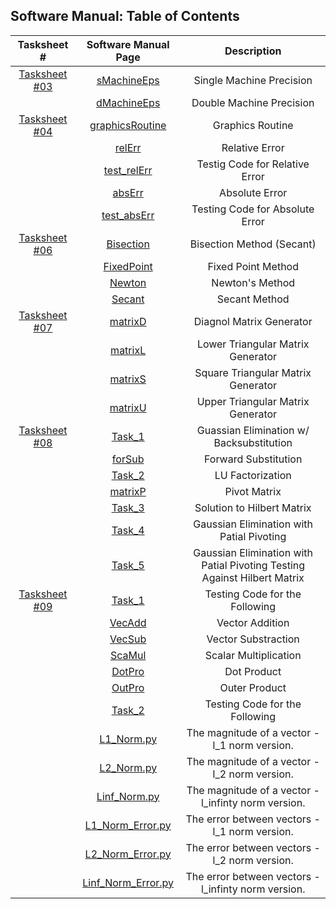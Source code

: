 ## Software Manual: Table of Contents

|                    Tasksheet #                    |                    Software Manual Page                   |                     Description                     |
| :-----------------------------------------------: | :-------------------------------------------------------: | :-------------------------------------------------: |
| [Tasksheet #03](https://github.com/GoByMark/math4610/blob/ca39c9f39cb62edc2c9e8ac1167fb9a87f42f3dc/Homework_Tasks/Tasksheet_03/Tasksheet_03.md)  | [sMachineEps](https://github.com/GoByMark/math4610/blob/1a4f700ce899f1cdd15f1d27a4bc50964a78cd91/Homework_Tasks/Tasksheet_03/src/sMachineEps.py)                           | Single Machine Precision                            |
|                                                   | [dMachineEps](https://github.com/GoByMark/math4610/blob/a543c134f4488d1ebbc9b616a94cc0bca08768fa/Homework_Tasks/Tasksheet_03/src/dMachineEps.py)                           | Double Machine Precision                            |
| [Tasksheet #04](https://github.com/GoByMark/math4610/blob/main/Homework_Tasks/Tasksheet_04/Tasksheet%2004.pdf)  | [graphicsRoutine](https://github.com/GoByMark/math4610/blob/main/Homework_Tasks/Tasksheet_04/src/graphicsRoutine.py)                           | Graphics Routine                            |
|                                                   | [relErr](https://github.com/GoByMark/math4610/blob/main/Homework_Tasks/Tasksheet_04/src/relErr.py)                           | Relative Error                            |
|                                                   | [test_relErr](https://github.com/GoByMark/math4610/blob/main/Homework_Tasks/Tasksheet_04/src/test_relErr.py)                           | Testig Code for Relative Error                            |
|                                                   | [absErr](https://github.com/GoByMark/math4610/blob/main/Homework_Tasks/Tasksheet_04/src/absErr.py)                           | Absolute Error                            |
|                                                   | [test_absErr](https://github.com/GoByMark/math4610/blob/main/Homework_Tasks/Tasksheet_04/src/test_absErr.py)                           | Testing Code for Absolute Error                            |
| [Tasksheet #06](https://github.com/GoByMark/math4610/blob/main/Homework_Tasks/Tasksheet_06/Tasksheet_06.md)  | [Bisection](https://github.com/GoByMark/math4610/blob/main/Homework_Tasks/Tasksheet_06/src/Task_1/mypythonlib/Bisection.py)               | Bisection Method (Secant)                              |
|                                                   | [FixedPoint](https://github.com/GoByMark/math4610/blob/main/Homework_Tasks/Tasksheet_06/src/Task_1/mypythonlib/FixedPoint.py)| Fixed Point Method |
|                                                   | [Newton](https://github.com/GoByMark/math4610/blob/main/Homework_Tasks/Tasksheet_06/src/Task_1/mypythonlib/Newton.py)| Newton's Method |
|                                                   | [Secant](https://github.com/GoByMark/math4610/blob/main/Homework_Tasks/Tasksheet_06/src/Task_1/mypythonlib/Secant.py)| Secant Method |
| [Tasksheet #07](https://github.com/GoByMark/math4610/blob/main/Homework_Tasks/Tasksheet_07/Tasksheet_07.md)  | [matrixD](https://github.com/GoByMark/math4610/blob/main/Homework_Tasks/Tasksheet_07/src/matrixD.py)                   | Diagnol Matrix Generator                            |
|                                                   | [matrixL](https://github.com/GoByMark/math4610/blob/main/Homework_Tasks/Tasksheet_07/src/matrixL.py)                             | Lower Triangular Matrix Generator  |                  |
|                                                   | [matrixS](https://github.com/GoByMark/math4610/blob/main/Homework_Tasks/Tasksheet_07/src/matrixS.py)                             | Square Triangular Matrix Generator                     |
|                                                   | [matrixU](https://github.com/GoByMark/math4610/blob/main/Homework_Tasks/Tasksheet_07/src/matrixU.py)                       | Upper Triangular Matrix Generator        |
| [Tasksheet #08](https://github.com/GoByMark/math4610/blob/main/Homework_Tasks/Tasksheet_08/Tasksheet_08.md)  | [Task_1](https://github.com/GoByMark/math4610/blob/main/Homework_Tasks/Tasksheet_08/src/Task_1.py)                         | Guassian Elimination w/ Backsubstitution        |
|                                                   | [forSub](https://github.com/GoByMark/math4610/blob/main/Homework_Tasks/Tasksheet_08/src/forSub.py)                               | Forward Substitution            |
|                                                   | [Task_2](https://github.com/GoByMark/math4610/blob/main/Homework_Tasks/Tasksheet_08/src/Task_2.py)                                 | LU Factorization                                    |
|                                                   | [matrixP](https://github.com/GoByMark/math4610/blob/main/Homework_Tasks/Tasksheet_08/src/matrixP.py)               | Pivot Matrix                             |
|                                                   | [Task_3](https://github.com/GoByMark/math4610/blob/main/Homework_Tasks/Tasksheet_08/src/Task_3.py)               | Solution to Hilbert Matrix                             |
|                                                   | [Task_4](https://github.com/GoByMark/math4610/blob/main/Homework_Tasks/Tasksheet_08/src/Task_4.py)               | Gaussian Elimination with Patial Pivoting                          |
|                                                   | [Task_5](https://github.com/GoByMark/math4610/blob/main/Homework_Tasks/Tasksheet_08/src/Task_5.py)               | Gaussian Elimination with Patial Pivoting Testing Against Hilbert Matrix                         |
| [Tasksheet #09](https://github.com/GoByMark/math4610/blob/main/Homework_Tasks/Tasksheet_09/Tasksheet_09.md)  | [Task_1](https://github.com/GoByMark/math4610/blob/main/Homework_Tasks/Tasksheet_09/src/Task_1.py)                         | Testing Code for the Following                               |
|                                                   | [VecAdd](https://github.com/GoByMark/math4610/blob/main/Homework_Tasks/Tasksheet_09/src/VecAdd.py)                               | Vector Addition            |
|                                                   | [VecSub](https://github.com/GoByMark/math4610/blob/main/Homework_Tasks/Tasksheet_09/src/VecSub.py)                                 | Vector Substraction                                    |
|                                                   | [ScaMul](https://github.com/GoByMark/math4610/blob/main/Homework_Tasks/Tasksheet_09/src/ScaMul.py)               | Scalar Multiplication                             |
|                                                   | [DotPro](https://github.com/GoByMark/math4610/blob/main/Homework_Tasks/Tasksheet_09/src/DotPro.py)               | Dot Product                             |
|                                                   | [OutPro](https://github.com/GoByMark/math4610/blob/main/Homework_Tasks/Tasksheet_09/src/OutPro.py)               | Outer Product                         |
|                                                   | [Task_2](https://github.com/GoByMark/math4610/blob/main/Homework_Tasks/Tasksheet_09/src/Task_2.py)               | Testing Code for the Following                         |
|                                                   | [L1_Norm.py](https://github.com/GoByMark/math4610/blob/main/Homework_Tasks/Tasksheet_09/src/L1_Norm.py)                               | The magnitude of a vector - l_1 norm version.            |
|                                                   | [L2_Norm.py](https://github.com/GoByMark/math4610/blob/main/Homework_Tasks/Tasksheet_09/src/L2_Norm.py)                                 | The magnitude of a vector - l_2 norm version.                                    |
|                                                   | [Linf_Norm.py](https://github.com/GoByMark/math4610/blob/main/Homework_Tasks/Tasksheet_09/src/Linf_Norm.py)               | The magnitude of a vector - l_infinty norm version.                             |
|                                                   | [L1_Norm_Error.py](https://github.com/GoByMark/math4610/blob/main/Homework_Tasks/Tasksheet_09/src/L1_Norm_Error.py)               | The error between vectors - l_1 norm version.                             |
|                                                   | [L2_Norm_Error.py](https://github.com/GoByMark/math4610/blob/main/Homework_Tasks/Tasksheet_09/src/L2_Norm_Error.py)               | The error between vectors - l_2 norm version.                         |
|                                                   | [Linf_Norm_Error.py](https://github.com/GoByMark/math4610/blob/main/Homework_Tasks/Tasksheet_09/src/Linf_Norm_Error.py)               | The error between vectors - l_infinty norm version.                         |

